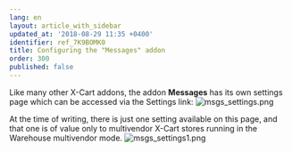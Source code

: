 ```yaml
---
lang: en
layout: article_with_sidebar
updated_at: '2018-08-29 11:35 +0400'
identifier: ref_7K9BOMK0
title: Configuring the "Messages" addon
order: 300
published: false
---
```

Like many other X-Cart addons, the addon **Messages** has its own settings page which can be accessed via the Settings link:
   ![msgs_settings.png]({{site.baseurl}}/attachments/ref_7K9BOMK0/msgs_settings.png)

At the time of writing, there is just one setting available on this page, and that one is of value only to multivendor X-Cart stores running in the Warehouse multivendor mode.
   ![msgs_settings1.png]({{site.baseurl}}/attachments/ref_7K9BOMK0/msgs_settings1.png)

